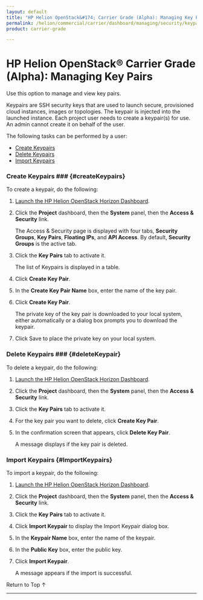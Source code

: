 ```yaml
---
layout: default
title: "HP Helion OpenStack&#174; Carrier Grade (Alpha): Managing Key Pairs"
permalink: /helion/commercial/carrier/dashboard/managing/security/keypairs/
product: carrier-grade

---
```

<!--UNDER REVISION-->

<script>

function PageRefresh {
onLoad="window.refresh"
}

PageRefresh();

</script>

<!-- <p style="font-size: small;"> <a href="/helion/commercial/carrier/ga1/install/">&#9664; PREV</a> | <a href="/helion/commercial/carrier/ga1/install-overview/">&#9650; UP</a> | <a href="/helion/commercial/carrier/ga1/">NEXT &#9654;</a></p> -->

# HP Helion OpenStack&#174; Carrier Grade (Alpha): Managing Key Pairs

Use this option to manage and view key pairs.

Keypairs are SSH security keys that are used to launch secure, provisioned cloud instances, images or topologies. The keypair is injected into the launched instance. Each project user needs to create a keypair(s) for use. An admin cannot create it on behalf of the user.

The following tasks can be performed by a user:

* [Create Keypairs](#createKeypairs)
* [Delete Keypairs](#deleteKeypairs)
* [Import Keypairs](#importKeypairs)


### Create Keypairs ### {#createKeypairs}

To create a keypair, do the following:

1. [Launch the HP Helion OpenStack Horizon Dashboard](/helion/openstack/carrier/dashboard/login/).

2. Click the **Project** dashboard, then the **System** panel, then the **Access &amp; Security** link.

	The Access &amp; Security page is displayed with four tabs, **Security Groups**, **Key Pairs**, **Floating IPs**, and **API Access**. By default, **Security Groups** is the active tab. 

3. Click the **Key Pairs** tab to activate it.

	The list of Keypairs is displayed in a table.

4. Click **Create Key Pair**.

5. In the **Create Key Pair Name** box, enter the name of the key pair.

6. Click **Create Key Pair**.

	The private key of the key pair is downloaded to your local system, either automatically or a dialog box prompts you to download the keypair.

7. Click Save to place the private key on your local system.

### Delete Keypairs ### {#deleteKeypair}

To delete a keypair, do the following:

1. [Launch the HP Helion OpenStack Horizon Dashboard](/helion/openstack/carrier/dashboard/login/).

2. Click the **Project** dashboard, then the **System** panel, then the **Access &amp; Security** link.

3. Click the **Key Pairs** tab to activate it.

4. For the key pair you want to delete, click **Create Key Pair**.

5. In the confirmation screen that appears, click **Delete Key Pair**.

	A message displays if the key pair is deleted.

### Import Keypairs {#ImportKeypairs}

To import a keypair, do the following:

1. [Launch the HP Helion OpenStack Horizon Dashboard](/helion/openstack/carrier/dashboard/login/).

2. Click the **Project** dashboard, then the **System** panel, then the **Access &amp; Security** link.

3. Click the **Key Pairs** tab to activate it.

4. Click **Import Keypair** to display the Import Keypair dialog box.

5. In the **Keypair Name** box, enter the name of the keypair.

6. In the **Public Key** box, enter the public key.

7. Click **Import Keypair**.

	A message appears if the import is successful.

<a href="#top" style="padding:14px 0px 14px 0px; text-decoration: none;"> Return to Top &#8593; </a>


----
